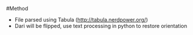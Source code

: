 #Method
* File parsed using Tabula (http://tabula.nerdpower.org/)
* Dari will be flipped, use text processing in python to restore orientation